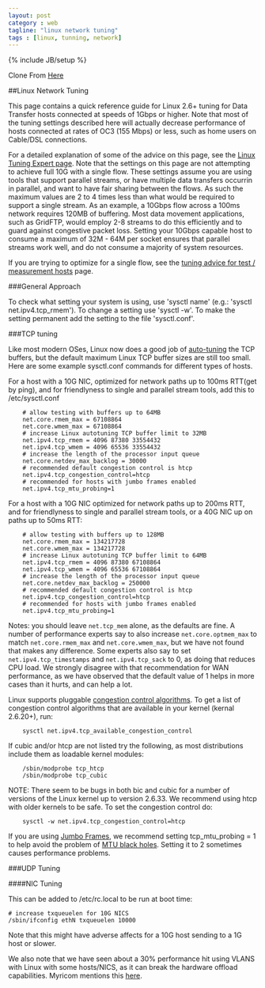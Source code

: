 ```yaml
---
layout: post
category : web
tagline: "linux network tuning"
tags : [linux, tunning, network]
---
```

{% include JB/setup %}

Clone From [Here](http://fasterdata.es.net/host-tuning/linux/)

##Linux Network Tuning

This page contains a quick reference guide for Linux 2.6+ tuning for Data Transfer hosts connected at speeds of 1Gbps or higher. Note that most of the tuning settings described here will actually decrease performance of hosts connected at rates of OC3 (155 Mbps) or less, such as home users on Cable/DSL connections.

For a detailed explanation of some of the advice on this page, see the [Linux Tuning Expert page](fasterdata.es.net/host-tuning/linux/expert/). Note that the settings on this page are not attempting to achieve full 10G with a single flow. These settings assume you are using tools that support parallel streams, or have multiple data transfers occurrin in parallel, and want to have fair sharing between the flows.  As such the maximum values are 2 to 4 times less than what would be required to support a single stream.  As an example, a 10Gbps flow across a 100ms network requires 120MB of buffering.  Most data movement applications, such as GridFTP, would employ 2-8 streams to do this efficiently and to guard against congestive packet loss.  Setting your 10Gbps capable host to consume a maximum of 32M - 64M per socket ensures that parallel streams work well, and do not consume a majority of system resources.

If you are trying to optimize for a single flow, see the [tuning advice for test / measurement hosts](http://fasterdata.es.net/host-tuning/linux/test-measurement-host-tuning/) page.


###General Approach

To check what setting your system is using, use 'sysctl name' (e.g.: 'sysctl net.ipv4.tcp_rmem'). To change a setting use 'sysctl -w'. To make the setting permanent add the setting to the file 'sysctl.conf'.

###TCP tuning

Like most modern OSes, Linux now does a good job of [auto-tuning](http://fasterdata.es.net/host-tuning/background/#t1) the TCP buffers, but the default maximum Linux TCP buffer sizes are still too small. Here are some example sysctl.conf commands for different types of hosts.

For a host with a 10G NIC, optimized for network paths up to 100ms RTT(get by ping), and for friendlyness to single and parallel stream tools, add this to /etc/sysctl.conf

		# allow testing with buffers up to 64MB
		net.core.rmem_max = 67108864
		net.core.wmem_max = 67108864
		# increase Linux autotuning TCP buffer limit to 32MB
		net.ipv4.tcp_rmem = 4096 87380 33554432
		net.ipv4.tcp_wmem = 4096 65536 33554432
		# increase the length of the processor input queue
		net.core.netdev_max_backlog = 30000
		# recommended default congestion control is htcp
		net.ipv4.tcp_congestion_control=htcp
		# recommended for hosts with jumbo frames enabled
		net.ipv4.tcp_mtu_probing=1

For a host with a 10G NIC optimized for network paths up to 200ms RTT, and for friendlyness to single and parallel stream tools, or a 40G NIC up on paths up to 50ms RTT:

		# allow testing with buffers up to 128MB
		net.core.rmem_max = 134217728
		net.core.wmem_max = 134217728
		# increase Linux autotuning TCP buffer limit to 64MB
		net.ipv4.tcp_rmem = 4096 87380 67108864
		net.ipv4.tcp_wmem = 4096 65536 67108864
		# increase the length of the processor input queue
		net.core.netdev_max_backlog = 250000
		# recommended default congestion control is htcp
		net.ipv4.tcp_congestion_control=htcp
		# recommended for hosts with jumbo frames enabled
		net.ipv4.tcp_mtu_probing=1

Notes: you should leave `net.tcp_mem` alone, as the defaults are fine. A number of performance experts say to also increase `net.core.optmem_max` to match `net.core.rmem_max` and `net.core.wmem_max`, but we have not found that makes any difference. Some experts also say to set `net.ipv4.tcp_timestamps` and `net.ipv4.tcp_sack` to 0, as doing that reduces CPU load. We strongly disagree with that recommendation for WAN performance, as we have observed that the default value of 1 helps in more cases than it hurts, and can help a lot.

Linux supports pluggable [congestion control algorithms](http://fasterdata.es.net/host-tuning/background/#t1). To get a list of congestion control algorithms that are available in your kernel (kernal  2.6.20+), run:

		sysctl net.ipv4.tcp_available_congestion_control

If cubic and/or htcp are not listed try the following, as most distributions include them as loadable kernel modules:

		/sbin/modprobe tcp_htcp
		/sbin/modprobe tcp_cubic

NOTE: There seem to be bugs in both bic and cubic for a number of versions of the Linux kernel up to version 2.6.33. We recommend using htcp with older kernels to be safe. To set the congestion control do:

		sysctl -w net.ipv4.tcp_congestion_control=htcp

If you are using [Jumbo Frames](http://fasterdata.es.net/network-tuning/mtu-issues/), we recommend setting tcp_mtu_probing = 1 to help avoid the problem of [MTU black holes](http://en.wikipedia.org/wiki/Path_MTU_Discovery). Setting it to 2 sometimes causes performance problems.

###UDP Tuning

####NIC Tuning

This can be added to /etc/rc.local to be run at boot time:

    # increase txqueuelen for 10G NICS
    /sbin/ifconfig ethN txqueuelen 10000

Note that this might have adverse affects for a 10G host sending to a 1G host or slower.

We also note that we have seen about a 30% performance hit using VLANS with Linux with some hosts/NICS, as it can break the hardware offload capabilities. Myricom mentions this [here](https://www.myricom.com/software/myri10ge/347-what-is-the-performance-impact-of-vlan-tagging-with-the-myri10ge-driver.html).


